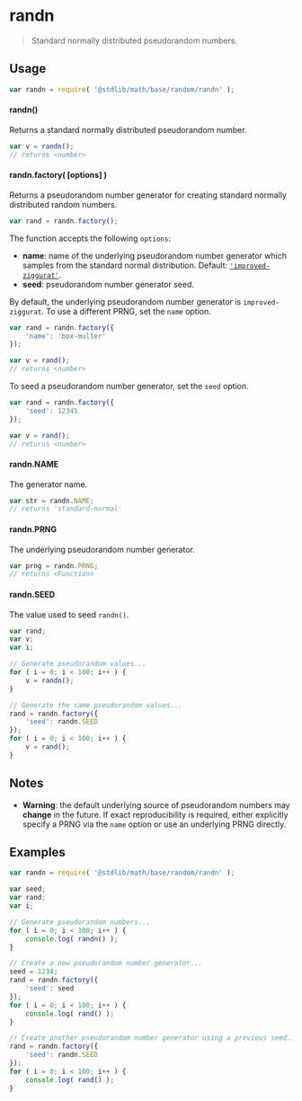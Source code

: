 # randn

> Standard normally distributed pseudorandom numbers.

<section class="usage">

## Usage

```javascript
var randn = require( '@stdlib/math/base/random/randn' );
```

#### randn()

Returns a standard normally distributed pseudorandom number.

```javascript
var v = randn();
// returns <number>
```

#### randn.factory( \[options] )

Returns a pseudorandom number generator for creating standard normally distributed random numbers.

```javascript
var rand = randn.factory();
```

The function accepts the following `options`:

-   **name**: name of the underlying pseudorandom number generator which samples from the standard normal distribution. Default: [`'improved-ziggurat'`][@stdlib/math/base/random/improved-ziggurat].
-   **seed**: pseudorandom number generator seed.

By default, the underlying pseudorandom number generator is `improved-ziggurat`. To use a different PRNG, set the `name` option.

```javascript
var rand = randn.factory({
    'name': 'box-muller'
});

var v = rand();
// returns <number>
```

To seed a pseudorandom number generator, set the `seed` option.

```javascript
var rand = randn.factory({
    'seed': 12345
});

var v = rand();
// returns <number>
```

#### randn.NAME

The generator name.

```javascript
var str = randn.NAME;
// returns 'standard-normal'
```

#### randn.PRNG

The underlying pseudorandom number generator.

```javascript
var prng = randn.PRNG;
// returns <Function>
```

#### randn.SEED

The value used to seed `randn()`.

```javascript
var rand;
var v;
var i;

// Generate pseudorandom values...
for ( i = 0; i < 100; i++ ) {
    v = randn();
}

// Generate the same pseudorandom values...
rand = randn.factory({
    'seed': randn.SEED
});
for ( i = 0; i < 100; i++ ) {
    v = rand();
}
```

</section>

<!-- /.usage -->

<section class="notes">

## Notes

-   **Warning**: the default underlying source of pseudorandom numbers may **change** in the future. If exact reproducibility is required, either explicitly specify a PRNG via the `name` option or use an underlying PRNG directly.

</section>

<!-- /.notes -->

<section class="examples">

## Examples

```javascript
var randn = require( '@stdlib/math/base/random/randn' );

var seed;
var rand;
var i;

// Generate pseudorandom numbers...
for ( i = 0; i < 100; i++ ) {
    console.log( randn() );
}

// Create a new pseudorandom number generator...
seed = 1234;
rand = randn.factory({
    'seed': seed
});
for ( i = 0; i < 100; i++ ) {
    console.log( rand() );
}

// Create another pseudorandom number generator using a previous seed...
rand = randn.factory({
    'seed': randn.SEED
});
for ( i = 0; i < 100; i++ ) {
    console.log( rand() );
}
```

</section>

<!-- /.examples -->

<section class="links">

[@stdlib/math/base/random/improved-ziggurat]: https://github.com/stdlib-js/stdlib/tree/develop/lib/node_modules/%40stdlib/math/base/random/improved-ziggurat

</section>

<!-- /.links -->
